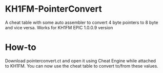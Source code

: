 # KH1FM-PointerConvert
A cheat table with some auto assembler to convert 4 byte pointers to 8 byte and vice versa. Works for KH1FM EPIC 1.0.0.9 version 

# How-to
Download pointerconvert.ct and open it using Cheat Engine while attached to KH1FM. You can now use the cheat table to convert to/from these values.
